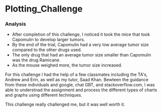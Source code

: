 # Plotting_Challenge

### Analysis

- After completion of this challenge, I noticed it took the mice that took Capomulin to develop larger tumors. 
- By the end of the trial, Capomulin had a very low average tumor size compared to the other drugs used. 
- The only drug that had an average tumor size smaller than Capomulin was the drug Ramicane. 
- As the mouse weighed more, the tumor size increased. 




For this challenge I had the help of a few classmates including the TA's, Andrew and Erin, as well as my tutor, Saad Khan. Bewteen the guidance from these individuals and google, chat GBT, and stackoverflow.com, I was able to understnad the assignment and process the different types of charts and graphs using different techniques.

This challenge really challenged me, but it was well worth it.
